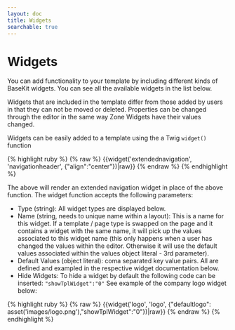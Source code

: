 ```yaml
---
layout: doc
title: Widgets
searchable: true
---
```


# Widgets

You can add functionality to your template by including different kinds of BaseKit widgets.
You can see all the available widgets in the list below.

Widgets that are included in the template differ from those added by users in that they can not be moved or deleted. Properties can be changed through the editor in the same way Zone Widgets have their values changed.

Widgets can be easily added to a template using the a Twig ```widget()``` function

{% highlight ruby %}
{% raw %}
	{{widget('extendednavigation', 'navigationheader', {"align":"center"})|raw}}
{% endraw %}
{% endhighlight %}

The above will render an extended navigation widget in place of the above function. The widget function accepts the following parameters:

* Type (string): All widget types are displayed below.
* Name (string, needs to unique name within a layout): This is a name for this widget. If a template / page type is swapped on the page and it contains a widget with the same name, it will pick up the values associated to this widget name (this only happens when a user has changed the values within the editor. Otherwise it will use the default values associated within the values object literal - 3rd parameter).
* Default Values (object literal): coma separated key value pairs. All are defined and exampled in the respective widget documentation below.
* Hide Widgets: To hide a widget by default the following code can be inserted: ```"showTplWidget":"0"``` See example of the company logo widget below:

{% highlight ruby %}
{% raw %}
	{{widget('logo', 'logo', {"defaultlogo": asset('images/logo.png'),"showTplWidget":"0"})|raw}}
{% endraw %}
{% endhighlight %}
